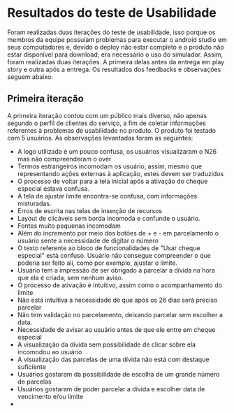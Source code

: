 # Resultados do teste de Usabilidade 

Foram realizadas duas iterações do teste de usabilidade, isso porque os membros da equipe possuíam problemas para executar o android studio em seus computadores e, devido o deploy não estar completo e o produto não estar disponível para download, era necessário o uso do simulador. 
Assim, foram realizadas duas iterações. A primeira delas antes da entrega em play story e outra após a entrega. Os resultados dos feedbacks e observações seguem abaixo: 

## Primeira iteração

A primeira iteração contou com um público mais diverso, não apenas segundo o perfil de clientes do serviço, a fim de coletar informações referentes à problemas de usabilidade no produto. O produto foi testado com 5 usuários. As observações levantadas foram as seguintes: 

* A logo utilizada é um pouco confusa, os usuários visualizaram o N26 mas não compreenderam o over
* Termos estrangeiros incomodam os usuário, assim, mesmo que representando ações externas à aplicação, estes devem ser traduzidos
* O processo de voltar para a tela inicial após a ativação do cheque especial estava confusa. 
* A tela de ajustar limite encontra-se confusa, com informações misturadas.
* Erros de escrita nas telas de inserção de recursos
* Layout de clicáveis sem borda incomoda e confunde o usuário.
* Fontes muito pequenas incomodam 
* Além do incremento por meio dos botões de + e - em parcelamento o usuário sente a necessidade de digitar o número 
* O texto referente ao bloco de funcionalidades de "Usar cheque especial" está confuso. Usuário não consegue compreender o que poderia ser feito ali, como por exemplo, ajustar o limite.
* Usuário tem a impressão de ser obrigado a parcelar a dívida na hora que ela é criada, sem nenhum aviso.
* O processo de ativação é intuitivo, assim como o acompanhamento do limite
* Não está intuitiva a necessidade de que após os 26 dias será preciso parcelar 
* Não tem validação no parcelamento, deixando parcelar sem escolher a data.
* Necessidade de avisar ao usuário antes de que ele entre em cheque especial
* A visualização da dívida sem possibilidade de clicar sobre ela incomodou ao usuário
* A visualização das parcelas de uma dívida não está com destaque suficiente
* Usuários gostaram da possibilidade de escolha de um grande número de parcelas 
* Usuários gostaram de poder parcelar a dívida e escolher data de vencimento e/ou limite
* 